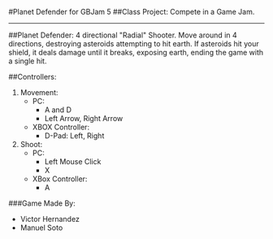 #Planet Defender for GBJam 5
##Class Project: Compete in a Game Jam.

-------------

##Planet Defender: 4 directional "Radial" Shooter.
Move around in 4 directions, destroying asteroids attempting to hit earth. If asteroids hit your shield, it deals damage until it breaks, exposing earth, ending the game with a single hit.

##Controllers:

1. Movement:
	* PC: 
		* A and D
		*  Left Arrow, Right Arrow
	* XBOX Controller:
		* D-Pad: Left, Right
2. Shoot: 
	* PC: 
		* Left Mouse Click
		* X
	* XBox Controller:
		* A 

###Game Made By:
* Victor Hernandez
* Manuel Soto
